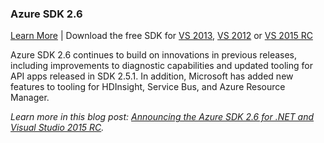 ### Azure SDK 2.6

[Learn More](https://azure.microsoft.com/en-us/documentation/articles/azure-sdk-dotnet-release-notes-2_6/) | Download the free SDK for [VS 2013](http://go.microsoft.com/fwlink/?LinkId=534215), [VS 2012](http://go.microsoft.com/fwlink/?LinkId=534214) or [VS 2015 RC](http://go.microsoft.com/fwlink/?LinkId=534216)

Azure SDK 2.6 continues to build on innovations in previous releases, including improvements to diagnostic capabilities and updated tooling for API apps released in SDK 2.5.1. In addition, Microsoft has added new features to tooling for HDInsight, Service Bus, and Azure Resource Manager.

_Learn more in this blog post: [_Announcing the Azure SDK 2.6 for .NET and Visual Studio 2015 RC_](http://azure.microsoft.com/blog/2015/04/29/announcing-the-azure-sdk-2-6-for-net/)._
